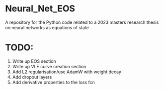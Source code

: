 # Neural_Net_EOS
A repository for the Python code related to a 2023 masters research thesis on neural networks as equations of state

# TODO:
1. Write up EOS section
2. Write up VLE curve creation section
4. Add L2 regularisation/use AdamW with weight decay
5. Add dropout layers
6. Add derivative properties to the loss fcn




